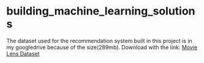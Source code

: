 # building_machine_learning_solutions
The dataset used for the recommendation system built in this project is in my googledrive because of the size(289mb). Download with the link:
[Movie Lens Dataset](https://drive.google.com/drive/folders/12-yyX0k5PNk80bMMQuXJmCEe-D3UMa24?usp=sharing)
